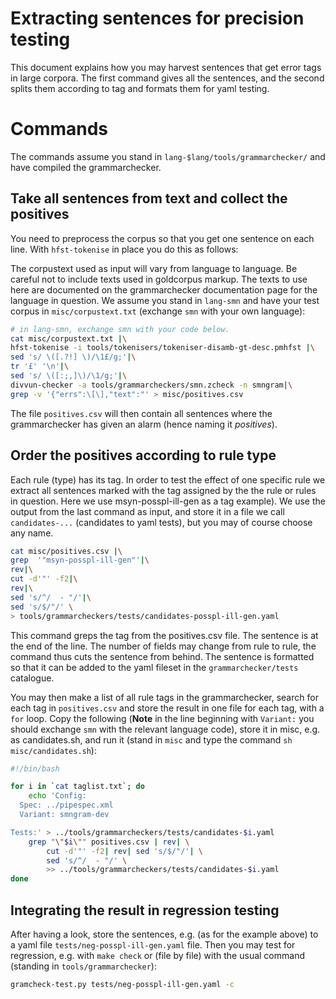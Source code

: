 # Extracting sentences for precision testing

This document explains how you may harvest sentences that get error tags in large corpora. The first command gives all the sentences, and the second splits them according to tag and formats them for yaml testing.

# Commands

The commands assume you stand in `lang-$lang/tools/grammarchecker/` and have compiled the grammarchecker.

## Take all sentences from text and collect the positives

You need to preprocess the corpus so that you get one sentence on each line. With `hfst-tokenise` in place you do this as follows:

The corpustext used as input will vary from language to language. Be careful not to include texts used in goldcorpus markup. The texts to use here are documented on the grammarchecker documentation page for the language in question. We assume you stand in `lang-smn` and have your test corpus in `misc/corpustext.txt` (exchange `smn` with your own language):

```sh
# in lang-smn, exchange smn with your code below.
cat misc/corpustext.txt |\
hfst-tokenise -i tools/tokenisers/tokeniser-disamb-gt-desc.pmhfst |\
sed 's/ \([.?!] \)/\1£/g;'|\
tr '£' '\n'|\
sed 's/ \([:;,]\)/\1/g;'|\
divvun-checker -a tools/grammarcheckers/smn.zcheck -n smngram|\
grep -v '{"errs":\[\],"text":"' > misc/positives.csv
```

The file `positives.csv` will then contain all sentences where the grammarchecker has given an alarm (hence naming it _positives_).

## Order the positives according to rule type

Each rule (type) has its tag. In order to test the effect of one specific rule we extract all sentences marked with the tag assigned by the the rule or rules in question. Here we use msyn-posspl-ill-gen as a tag example). We use the output from the last command as input, and store it in a file we call `candidates-...` (candidates to yaml tests), but you may of course choose any name.

```sh
cat misc/positives.csv |\
grep  '"msyn-posspl-ill-gen"'|\
rev|\
cut -d'"' -f2|\
rev|\
sed 's/^/  - "/'|\
sed 's/$/"/' \
> tools/grammarcheckers/tests/candidates-posspl-ill-gen.yaml
```

This command greps the tag from the positives.csv file. The sentence is at the end of the line. The number of fields may change from rule to rule, the command thus cuts the sentence from behind. The sentence is formatted so that it can be added to the yaml fileset in the `grammarchecker/tests` catalogue.

You may then make a list of all rule tags in the grammarchecker, search for each tag in `positives.csv` and store the result in one file for each tag, with a `for` loop. Copy the following (**Note** in the line beginning with `Variant:` you should exchange `smn` with the relevant language code), store it in misc, e.g. as candidates.sh, and run it (stand in `misc` and type the command `sh misc/candidates.sh`):

```sh
#!/bin/bash

for i in `cat taglist.txt`; do
	echo 'Config:
  Spec: ../pipespec.xml
  Variant: smngram-dev

Tests:' > ../tools/grammarcheckers/tests/candidates-$i.yaml
	grep "\"$i\"" positives.csv | rev| \
	    cut -d'"' -f2| rev| sed 's/$/"/'| \
	    sed 's/^/  - "/' \
	    >> ../tools/grammarcheckers/tests/candidates-$i.yaml
done
```

## Integrating the result in regression testing

After having a look, store the sentences, e.g. (as for the example above) to a yaml file `tests/neg-posspl-ill-gen.yaml` file. Then you may test for regression, e.g. with `make check` or (file by file) with the usual command (standing in `tools/grammarchecker`):

```sh
gramcheck-test.py tests/neg-posspl-ill-gen.yaml -c
```
